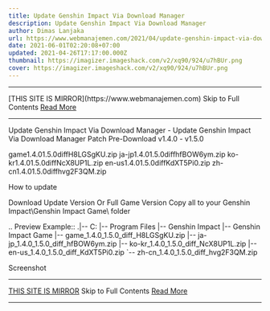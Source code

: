 ```yaml
---
title: Update Genshin Impact Via Download Manager
description: Update Genshin Impact Via Download Manager
author: Dimas Lanjaka
url: https://www.webmanajemen.com/2021/04/update-genshin-impact-via-download.html
date: 2021-06-01T02:20:08+07:00
updated: 2021-04-26T17:17:00.000Z
thumbnail: https://imagizer.imageshack.com/v2/xq90/924/u7hBUr.png
cover: https://imagizer.imageshack.com/v2/xq90/924/u7hBUr.png
---
```


<hr/> [THIS SITE IS MIRROR](https://www.webmanajemen.com) Skip to Full Contents <a href="https://www.webmanajemen.com/2021/04/update-genshin-impact-via-download.html" rel="follow" class="button" id="read-more">Read More</a> <hr/> Update Genshin Impact Via Download Manager - Update Genshin Impact Via Download Manager Patch Pre-Download v1.4.0 - v1.5.0

game1.4.01.5.0diffH8LGSgKU.zip
ja-jp1.4.01.5.0diffhfBOW6ym.zip
ko-kr1.4.01.5.0diffNcX8UP1L.zip
en-us1.4.01.5.0diffKdXT5Pi0.zip
zh-cn1.4.01.5.0diffhvg2F3QM.zip

How to update

Download Update Version Or Full Game Version
Copy all to your Genshin Impact\Genshin Impact Game\ folder

.. Preview Example::
.|-- C:
    |-- Program Files
        |-- Genshin Impact
            |-- Genshin Impact Game
                |-- game_1.4.0_1.5.0_diff_H8LGSgKU.zip
                |-- ja-jp_1.4.0_1.5.0_diff_hfBOW6ym.zip
                |-- ko-kr_1.4.0_1.5.0_diff_NcX8UP1L.zip
                |-- en-us_1.4.0_1.5.0_diff_KdXT5Pi0.zip
                `-- zh-cn_1.4.0_1.5.0_diff_hvg2F3QM.zip

Screenshot <hr/> [THIS SITE IS MIRROR](https://www.webmanajemen.com) Skip to Full Contents <a href="https://www.webmanajemen.com/2021/04/update-genshin-impact-via-download.html" rel="follow" class="button" id="read-more">Read More</a> <hr/>